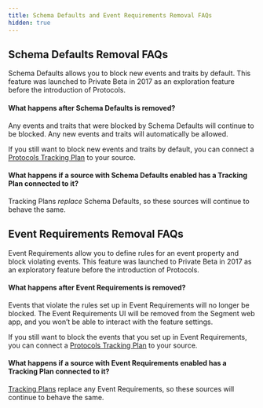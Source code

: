 ```yaml
---
title: Schema Defaults and Event Requirements Removal FAQs
hidden: true
---
```


## Schema Defaults Removal FAQs

Schema Defaults allows you to block new events and traits by default. This feature was launched to Private Beta in 2017 as an exploration feature before the introduction of Protocols.

#### What happens after Schema Defaults is removed?
Any events and traits that were blocked by Schema Defaults will continue to be blocked. Any new events and traits will automatically be allowed.

If you still want to block new events and traits by default, you can connect a [Protocols Tracking Plan](/docs/protocols/) to your source.

#### What happens if a source with Schema Defaults enabled has a Tracking Plan connected to it?
Tracking Plans _replace_ Schema Defaults, so these sources will continue to behave the same.


## Event Requirements Removal FAQs

Event Requirements allow you to define rules for an event property and block violating events. This feature was launched to Private Beta in 2017 as an exploratory feature before the introduction of Protocols.

#### What happens after Event Requirements is removed?
Events that violate the rules set up in Event Requirements will no longer be blocked. The Event Requirements UI will be removed from the Segment web app, and you won’t be able to interact with the feature settings.

If you still want to block the events that you set up in Event Requirements, you can connect a [Protocols Tracking Plan](/docs/protocols/tracking-plan/) to your source.

#### What happens if a source with Event Requirements enabled has a Tracking Plan connected to it?
[Tracking Plans](/docs/protocols/tracking-plan/) replace any Event Requirements, so these sources will continue to behave the same.
